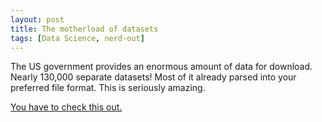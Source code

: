```yaml
---
layout: post
title: The motherload of datasets
tags: [Data Science, nerd-out]
---
```


The US government provides an enormous amount of data for download. Nearly 130,000 separate datasets! Most of it already parsed into your preferred file format. This is seriously amazing.

[You have to check this out.](https://catalog.data.gov/dataset)
